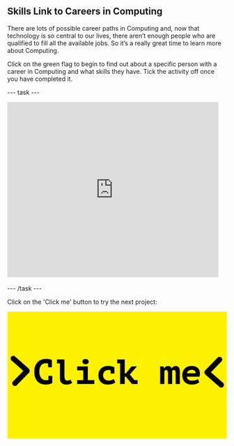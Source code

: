 ## Skills Link to Careers in Computing

There are lots of possible career paths in Computing and, now that technology is so central to our lives, there aren’t enough people who are qualified to fill all the available jobs. So it’s a really great time to learn more about Computing.

Click on the green flag to begin to find out about a specific person with a career in Computing and what skills they have. Tick the activity off once you have completed it.

--- task ---

<iframe src="https://scratch.mit.edu/projects/325787142/embed" allowtransparency="true" width="485" height="402" frameborder="0" scrolling="no" allowfullscreen></iframe>

--- /task ---

Click on the 'Click me' button to try the next project:

<a href="https://codeclub.org/en/html1">
<img src="images/Clickme.png">

